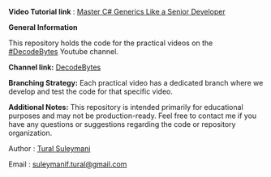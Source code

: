 **Video Tutorial link** : [Master C# Generics Like a Senior Developer](https://youtu.be/2_OPdG-0xpQ?si=OEmlDE8GzvpkFoZg)

**General Information**

This repository holds the code for the practical videos on the [#DecodeBytes](https://www.youtube.com/@DecodeByte/videos) Youtube channel.

**Channel link:** [DecodeBytes](https://www.youtube.com/@DecodeByte/videos)


**Branching Strategy:** Each practical video has a dedicated branch where we develop and test the code for that specific video.

**Additional Notes:**
This repository is intended primarily for educational purposes and may not be production-ready.
Feel free to contact me if you have any questions or suggestions regarding the code or repository organization.

Author : [Tural Suleymani](https://www.linkedin.com/in/tural-suleymani/)

Email : suleymanif.tural@gmail.com